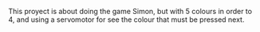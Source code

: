 
  This proyect is about doing the game Simon, but with 5 colours in order to 4,
  and using a servomotor for see the colour that must be pressed next.
